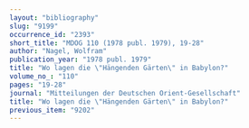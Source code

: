 ```yaml
---
layout: "bibliography"
slug: "9199"
occurrence_id: "2393"
short_title: "MDOG 110 (1978 publ. 1979), 19-28"
author: "Nagel, Wolfram"
publication_year: "1978 publ. 1979"
title: "Wo lagen die \"Hängenden Gärten\" in Babylon?"
volume_no_: "110"
pages: "19-28"
journal: "Mitteilungen der Deutschen Orient-Gesellschaft"
title: "Wo lagen die \"Hängenden Gärten\" in Babylon?"
previous_item: "9202"
---
```

